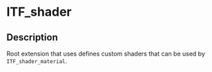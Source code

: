 # ITF_shader

## Description

Root extension that uses defines custom shaders that can be used by `ITF_shader_material`.
